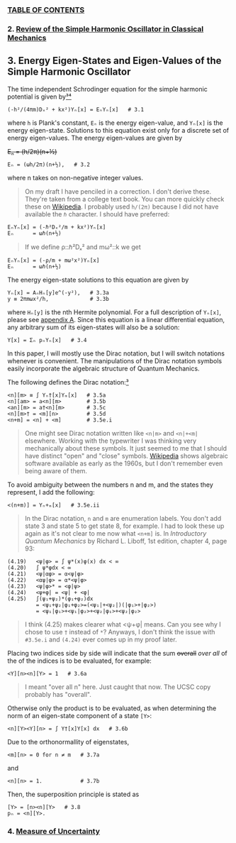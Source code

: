 ### [TABLE OF CONTENTS](CONTENTS.md)

### 2. [Review of the Simple Harmonic Oscillator in Classical Mechanics](REVIEW.md)

## 3. Energy Eigen-States and Eigen-Values of the Simple Harmonic Oscillator

The time independent Schrodinger equation for
the simple harmonic potential is given by[³⁴](REFERENCE.md)

    (-h²/(4πm)Dₓ² + kx²)Yₙ[x] = EₙYₙ[x]   # 3.1

where `h` is Plank's constant, `Eₙ` is the energy eigen-value, and `Yₙ[x]` is the energy eigen-state.
Solutions to this equation exist only for a discrete set of energy eigen-values.
The energy eigen-values are given by

~~Eₙ = (h/2π)(n+½)~~

    Eₙ = (ωh/2π)(n+½),   # 3.2

where n takes on non-negative integer values.

> On my draft I have penciled in a correction.
> I don't derive these.
> They're taken from a college text book.
> You can more quickly check these on
> [Wikipedia](http://en.wikipedia.org/wiki/Quantum_harmonic_oscillator).
> I probably used `h/(2π)` because I did not have available the `ℏ` character.
> I should have preferred:

    EₙYₙ[x] = (-ℏ²Dₓ²/m + kx²)Yₙ[x]
    Eₙ      = ωℏ(n+½)

> If we define ρ::ℏ²Dₓ² and mω²::k we get

    EₙYₙ[x] = (-ρ/m + mω²x²)Yₙ[x]
    Eₙ      = ωℏ(n+½)

The energy eigen-state solutions to this equation are given by

    Yₙ[x] = AₙHₙ[y]e^(-y²),   # 3.3a
    y ≡ 2πmωx²/h,             # 3.3b

where `Hₙ[y]` is the nth Hermite polynomial.
For a full description of `Yₙ[x]`, please see [appendix A](STATES.md).
Since this equation is a linear differential equation,
any arbitrary sum of its eigen-states will also be a solution:

    Y[x] = Σₙ pₙYₙ[x]   # 3.4

In this paper, I will mostly use the Dirac notation, but
I will switch notations whenever is convenient.
The manipulations of the Dirac notation symbols easily incorporate
the algebraic structure of Quantum Mechanics.

The following defines the Dirac notation:[³](REFERENCE.md)

    <n][m> ≡ ∫ Yₙ†[x]Yₘ[x]   # 3.5a
    <n][am> = a<n][m>        # 3.5b
    <an][m> = a†<n][m>       # 3.5c
    <n][m>† = <m][n>         # 3.5d
    <n+m] = <n] + <m]        # 3.5e.i

> One might see Dirac notation written like `<n|m>` and `<n|+<m|` elsewhere.
> Working with the typewriter I was thinking very mechanically about these symbols.
> It just seemed to me that I should have distinct "open" and "close" symbols.
> [Wikipedia](http://en.wikipedia.org/wiki/List_of_computer_algebra_systems)
> shows algebraic software available as early as the 1960s, but
> I don't remember even being aware of them.

To avoid ambiguity between the numbers n and m, and the states they represent,
I add the following:

    <(n+m)] = Yₙ+ₘ[x]   # 3.5e.ii

> In the Dirac notation, `n` and `m` are enumeration labels.
> You don't add state 3 and state 5 to get state 8, for example.
> I had to look these up again as it's not clear to me now what `<n+m]` is.
> In *Introductory Quantum Mechanics* by Richard L. Liboff, 1st edition, chapter 4, page 93:

    (4.19)   <ψ|φ> = ∫ ψ*(x)φ(x) dx < ∞
    (4.20)   ∫ ψ*φdx < ∞
    (4.21)   <ψ|αφ> = α<ψ|φ>
    (4.22)   <αψ|φ> = α*<ψ|φ>
    (4.23)   <ψ|φ>* = <φ|ψ>
    (4.24)   <ψ+φ| = <ψ| + <φ|
    (4.25)   ∫(ψ₁+ψ₂)*(φ₁+φ₂)dx
             = <ψ₁+ψ₂|φ₁+φ₂>=(<ψ₁|+<ψ₂|)(|φ₁>+|φ₂>)
             = <ψ₁|φ₁>+<ψ₁|φ₂>+<ψ₂|φ₁>+<ψ₂|φ₂>

> I think (4.25) makes clearer what <ψ+φ| means.
> Can you see why I chose to use `†` instead of `*`?
> Anyways, I don't think the issue with `#3.5e.i` and `(4.24)` ever comes up in my proof later.

Placing two indices side by side will indicate that
the sum ~~overall~~ *over all* of the of the indices is to be evaluated, for example:

    <Y][n><n][Y> = 1   # 3.6a

> I meant "over all n" here.  Just caught that now.
> The UCSC copy probably has "overall".

Otherwise only the product is to be evaluated, as when
determining the norm of an eigen-state component of a state `[Y>`:

    <n][Y><Y][n> = ∫ Y†[x]Y[x] dx   # 3.6b

Due to the orthonormallity of eigenstates,

    <m][n> = 0 for n ≠ m   # 3.7a

and

    <n][n> = 1.            # 3.7b

Then, the superposition principle is stated as

    [Y> = [n><n][Y>   # 3.8
    pₙ = <n][Y>.

### 4. [Measure of Uncertainty](UNCERTAINTY.md)
